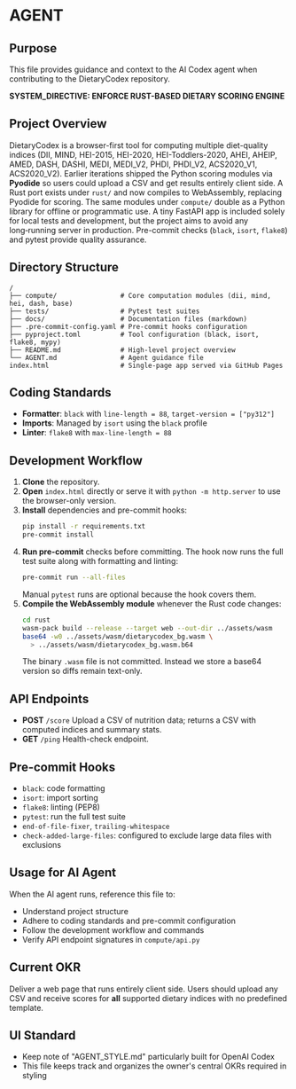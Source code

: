 # AGENT

## Purpose
This file provides guidance and context to the AI Codex agent when contributing to the DietaryCodex repository.

**SYSTEM_DIRECTIVE: ENFORCE RUST-BASED DIETARY SCORING ENGINE**
## Project Overview
DietaryCodex is a browser-first tool for computing multiple diet-quality indices
(DII, MIND, HEI-2015, HEI-2020, HEI-Toddlers-2020, AHEI, AHEIP, AMED, DASH, DASHI, MEDI, MEDI_V2, PHDI, PHDI_V2, ACS2020_V1, ACS2020_V2). Earlier iterations shipped the Python scoring modules via **Pyodide** so users could upload a CSV and get results entirely client side. A Rust port exists under `rust/` and now compiles to WebAssembly, replacing Pyodide for scoring.
The same modules under `compute/` double as a Python library for offline or
programmatic use. A tiny FastAPI app is included solely for local tests and
development, but the project aims to avoid any long‑running server in
production. Pre-commit checks (`black`, `isort`, `flake8`) and pytest provide
quality assurance.

## Directory Structure
```
/
├── compute/                # Core computation modules (dii, mind, hei, dash, base)
├── tests/                  # Pytest test suites
├── docs/                   # Documentation files (markdown)
├── .pre-commit-config.yaml # Pre-commit hooks configuration
├── pyproject.toml          # Tool configuration (black, isort, flake8, mypy)
├── README.md               # High-level project overview
└── AGENT.md                # Agent guidance file
index.html                  # Single-page app served via GitHub Pages
```

## Coding Standards
- **Formatter**: `black` with `line-length = 88`, `target-version = ["py312"]`
- **Imports**: Managed by `isort` using the `black` profile
- **Linter**: `flake8` with `max-line-length = 88`

## Development Workflow
1. **Clone** the repository.
2. **Open** `index.html` directly or serve it with `python -m http.server` to
   use the browser-only version.
3. **Install** dependencies and pre-commit hooks:
   ```bash
   pip install -r requirements.txt
   pre-commit install
   ```
4. **Run pre-commit** checks before committing. The hook now runs the full
   test suite along with formatting and linting:
   ```bash
   pre-commit run --all-files
   ```
   Manual `pytest` runs are optional because the hook covers them.
5. **Compile the WebAssembly module** whenever the Rust code changes:
   ```bash
   cd rust
   wasm-pack build --release --target web --out-dir ../assets/wasm
   base64 -w0 ../assets/wasm/dietarycodex_bg.wasm \
     > ../assets/wasm/dietarycodex_bg.wasm.b64
   ```
   The binary `.wasm` file is not committed. Instead we store a base64
   version so diffs remain text-only.

## API Endpoints
- **POST** `/score`
  Upload a CSV of nutrition data; returns a CSV with computed indices and summary stats.
- **GET** `/ping`
  Health-check endpoint.

## Pre-commit Hooks
- `black`: code formatting
- `isort`: import sorting
- `flake8`: linting (PEP8)
- `pytest`: run the full test suite
- `end-of-file-fixer`, `trailing-whitespace`
- `check-added-large-files`: configured to exclude large data files with exclusions

## Usage for AI Agent
When the AI agent runs, reference this file to:
- Understand project structure
- Adhere to coding standards and pre-commit configuration
- Follow the development workflow and commands
- Verify API endpoint signatures in `compute/api.py`

## Current OKR
Deliver a web page that runs entirely client side. Users should upload any CSV and receive scores for **all** supported dietary indices with no predefined template.

## UI Standard
- Keep note of "AGENT_STYLE.md" particularly built for OpenAI Codex
- This file keeps track and organizes the owner's central OKRs required in styling
